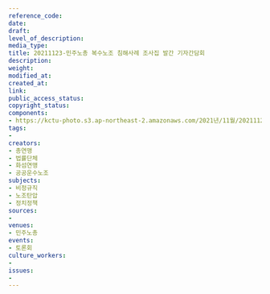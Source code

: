 ```yaml
---
reference_code: 
date: 
draft: 
level_of_description: 
media_type: 
title: 20211123-민주노총 복수노조 침해사례 조사집 발간 기자간담회
description: 
weight: 
modified_at: 
created_at: 
link: 
public_access_status: 
copyright_status: 
components:
- https://kctu-photo.s3.ap-northeast-2.amazonaws.com/2021년/11월/20211123-민주노총+복수노조+침해사례+조사집+발간+기자간담회/404567_64586_2613.jpg
tags:
- 
creators:
- 총연맹
- 법률단체
- 화섬연맹
- 공공운수노조
subjects:
- 비정규직
- 노조탄압
- 정치정책
sources:
- 
venues:
- 민주노총
events:
- 토론회
culture_workers:
- 
issues:
- 
---
```

